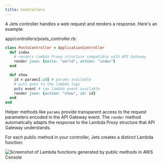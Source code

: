 ```yaml
---
title: Controllers
---
```


A Jets controller handles a web request and renders a response. Here's an example:

app/controllers/posts_controller.rb:

```ruby
class PostsController < ApplicationController
  def index
    # renders Lambda Proxy structure compatible with API Gateway
    render json: {hello: "world", action: "index"}
  end

  def show
    id = params[:id] # params available
    # puts goes to the lambda logs
    puts event # raw lambda event available
    render json: {action: "show", id: id}
  end
end
```

Helper methods like `params` provide transparent access to the request parameters encoded in the API Gateway event.  The `render` method automatically adapts the response to the Lambda Proxy structure that API Gateway understands.

For each public method in your controller, Jets creates a distinct Lambda function:

![Screenshot of Lambda functions generated by public methods in AWS Console](/img/docs/demo-lambda-functions-controller.png)

